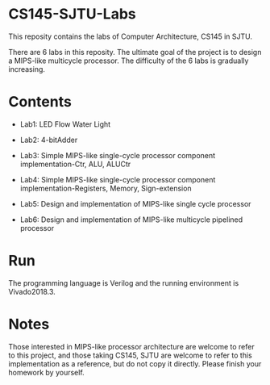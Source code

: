 # CS145-SJTU-Labs
This reposity contains the labs of Computer Architecture, CS145 in SJTU.

There are 6 labs in this reposity. The ultimate goal of the project is to design a MIPS-like multicycle processor. The difficulty of the 6 labs is gradually increasing.

# Contents

* Lab1: LED Flow Water Light

* Lab2: 4-bitAdder

* Lab3: Simple MIPS-like single-cycle processor component implementation-Ctr, ALU, ALUCtr

* Lab4: Simple MIPS-like single-cycle processor component implementation-Registers, Memory, Sign-extension

* Lab5: Design and implementation of MIPS-like single cycle processor

* Lab6: Design and implementation of MIPS-like multicycle pipelined processor


# Run
The programming language is Verilog and the running environment is Vivado2018.3.

# Notes

Those interested in MIPS-like processor architecture are welcome to refer to this project, and those taking CS145, SJTU are welcome to refer to this implementation as a reference, but do not copy it directly. Please finish your homework by yourself.

